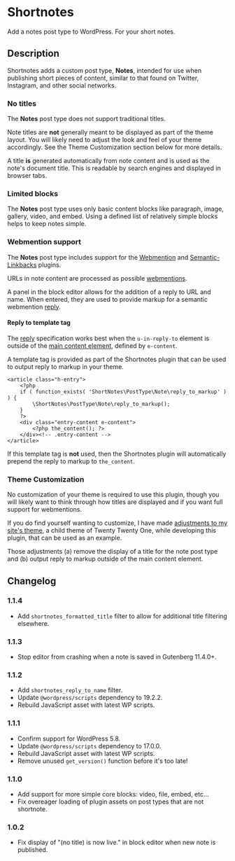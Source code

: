 # Shortnotes

Add a notes post type to WordPress. For your short notes.

## Description

Shortnotes adds a custom post type, **Notes**, intended for use when publishing short pieces of content, similar to that found on Twitter, Instagram, and other social networks.

### No titles

The **Notes** post type does not support traditional titles.

Note titles are **not** generally meant to be displayed as part of the theme layout. You will likely need to adjust the look and feel of your theme accordingly. See the Theme Customization section below for more details.

A title **is** generated automatically from note content and is used as the note's document title. This is readable by search engines and displayed in browser tabs.

### Limited blocks

The **Notes** post type uses only basic content blocks like paragraph, image, gallery, video, and embed. Using a defined list of relatively simple blocks helps to keep notes simple.

### Webmention support

The **Notes** post type includes support for the [Webmention](https://wordpress.org/plugins/webmention/) and [Semantic-Linkbacks](https://wordpress.org/plugins/semantic-linkbacks/) plugins.

URLs in note content are processed as possible [webmentions](https://indieweb.org/webmention).

A panel in the block editor allows for the addition of a reply to URL and name. When entered, they are used to provide markup for a semantic webmention [reply](https://indieweb.org/reply).

#### Reply to template tag

The [reply](https://indieweb.org/reply) specification works best when the `u-in-reply-to` element is outside of the [main content element](http://microformats.org/wiki/h-entry#Properties), defined by `e-content`.

A template tag is provided as part of the Shortnotes plugin that can be used to output reply to markup in your theme.

	<article class="h-entry">
		<?php
		if ( function_exists( 'ShortNotes\PostType\Note\reply_to_markup' ) ) {
			\ShortNotes\PostType\Note\reply_to_markup();
		}
		?>
		<div class="entry-content e-content">
			<?php the_content(); ?>
		</div><!-- .entry-content -->
	</article>

If this template tag is **not** used, then the Shortnotes plugin will automatically prepend the reply to markup to `the_content`.

### Theme Customization

No customization of your theme is required to use this plugin, though you will likely want to think through how titles are displayed and if you want full support for webmentions.

If you do find yourself wanting to customize, I have made [adjustments to my site's theme](https://github.com/jeremyfelt/writemore/blob/0b344cc9613b1ed011cba13cb3c09376def596fc/template-parts/content/content-single.php#L16-L36), a child theme of Twenty Twenty One, while developing this plugin, that can be used as an example.

Those adjustments (a) remove the display of a title for the note post type and (b) output reply to markup outside of the main content element.

## Changelog

### 1.1.4

* Add `shortnotes_formatted_title` filter to allow for additional title filtering elsewhere.

### 1.1.3

* Stop editor from crashing when a note is saved in Gutenberg 11.4.0+.

### 1.1.2

* Add `shortnotes_reply_to_name` filter.
* Update `@wordpress/scripts` dependency to 19.2.2.
* Rebuild JavaScript asset with latest WP scripts.

### 1.1.1

* Confirm support for WordPress 5.8.
* Update `@wordpress/scripts` dependency to 17.0.0.
* Rebuild JavaScript asset with latest WP scripts.
* Remove unused `get_version()` function before it's too late!

### 1.1.0

* Add support for more simple core blocks: video, file, embed, etc...
* Fix overeager loading of plugin assets on post types that are not shortnote.

### 1.0.2

* Fix display of "(no title) is now live." in block editor when new note is published.
